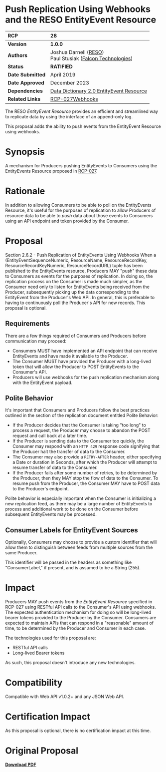 # Push Replication Using Webhooks and the RESO EntityEvent Resource

| **RCP** | 28 |
| :--- | :--- |
| **Version** | **1.0.0** |
| **Authors** | Joshua Darnell ([RESO](mailto:josh@reso.org))<br />Paul Stusiak ([Falcon Technologies](pstusiak@falcontechnologies.com)) | 
| **Status** | **RATIFIED** |
| **Date Submitted** | April 2019 |
| **Date Approved** | December 2023 |
| **Dependencies** | [Data Dictionary 2.0 EntityEvent Resource](https://ddwiki.reso.org/display/DDW20/EntityEvent+Resource) |
| **Related Links** | [RCP-027](./entity-events.md)[Webhooks](https://en.wikipedia.org/wiki/webhook) |

The RESO _EntityEvent Resource_ provides an efficient and streamlined way to replicate data by using the interface of an append-only log.

This proposal adds the ability to push events from the EntityEvent Resource using webhooks.

# Synopsis
A mechanism for Producers pushing EntityEvents to Consumers using the EntityEvents Resource proposed in [RCP-027](./entity-events.md).


# Rationale
In addition to allowing Consumers to be able to poll on the EntityEvents Resource, it's useful for the purposes of replication to allow Producers of resource data to be able to _push_ data about those events to 
Consumers using an API endpoint and token provided by the Consumer.

# Proposal
Section 2.6.2 - Push Replication of EntityEvents Using Webhooks
When a (EntityEventSequenceNumeric, ResourceName, ResourceRecordKey, ResourceRecordKeyNumeric, ResourceRecordURL) tuple has been published to the EntityEvents resource, Producers MAY "push" these data to Consumers as events for the purposes of replication. In doing so, the replication process on the Consumer is made much simpler, as the Consumer need only to listen for EntityEvents being received from the Producer, subsequently picking up the data corresponding to the EntityEvent from the Producer's Web API. In general, this is preferable to having to continuously poll the Producer's API for new records. This proposal is optional.

## Requirements
There are a few things required of Consumers and Producers before communication may proceed:
* Consumers MUST have implemented an API endpoint that can receive EntityEvents and have made it available to the Producer.
* The Consumer MUST have provided the Producer with a long-lived token that will allow the Producer to POST EntityEvents to the Consumer's API.
* Producers will use webhooks for the push replication mechanism along with the EntityEvent payload.

## Polite Behavior
It's important that Consumers and Producers follow the best practices outlined in the section of the replication document entitled Polite Behavior:
* If the Producer decides that the Consumer is taking "too long" to process a request, the Producer may choose to abandon the POST request and call back at a later time.
* If the Producer is sending data to the Consumer too quickly, the Consumer may respond with an `HTTP 429` response code signifying that the Producer halt the transfer of data to the Consumer.
* The Consumer may also provide a `RETRY-AFTER` header, either specifying a Date or duration in Seconds, after which the Producer will attempt to resume transfer of data to the Consumer.
* If the Producer fails after some number of retries, to be determined by the Producer, then they MAY stop the flow of data to the Consumer. To resume push from the Producer, the Consumer MAY have to POST data to the Producer's endpoint.

Polite behavior is especially important when the Consumer is initializing a new replication feed, as there may be a large number of EntityEvents to process and additional work to be done on the Consumer before subsequent EntityEvents may be processed. 

## Consumer Labels for EntityEvent Sources
Optionally, Consumers may choose to provide a custom identifier that will allow them to distinguish between feeds from multiple sources from the same Producer.

This identifier will be passed in the headers as something like "ConsumerLabel," if present, and is assumed to be a String (255).

# Impact
Producers MAY push events from the _EntityEvent Resource_ specified in RCP-027 using RESTful API calls to the Consumer's API using webhooks. The expected authentication mechanism for doing so will be long-lived bearer tokens provided to the Producer by the Consumer. Consumers are expected to maintain APIs that can respond in a "reasonable" amount of time, to be determined by the Producer and Consumer in each case.

The technologies used for this proposal are:
* RESTful API calls
* Long-lived Bearer tokens

As such, this proposal doesn't introduce any new technologies.

# Compatibility
Compatible with Web API v1.0.2+ and any JSON Web API.

# Certification Impact
As this proposal is optional, there is no certification impact at this time.

# Original Proposal
[**Download PDF**](https://github.com/RESOStandards/transport/files/9862869/RESOWebAPIRCP-RCP.-.WEBAPI-028.Push.Replication.from.the.EntityEvent.Resource-251022-181630.pdf)
